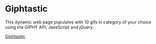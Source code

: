 # Giphtastic

This dynamic web page populates with 10 gifs in category of your choice using the GIPHY API, JavaScript and jQuery.

[Giphtastic](https://minnesotanice.github.io/Giphy-App/)